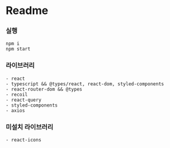 # Readme

### 실행

```
npm i
npm start
```

### 라이브러리

```
- react
- typescript && @types/react, react-dom, styled-components
- react-router-dom && @types
- recoil
- react-query
- styled-components
- axios
```

### 미설치 라이브러리

```
- react-icons
```
